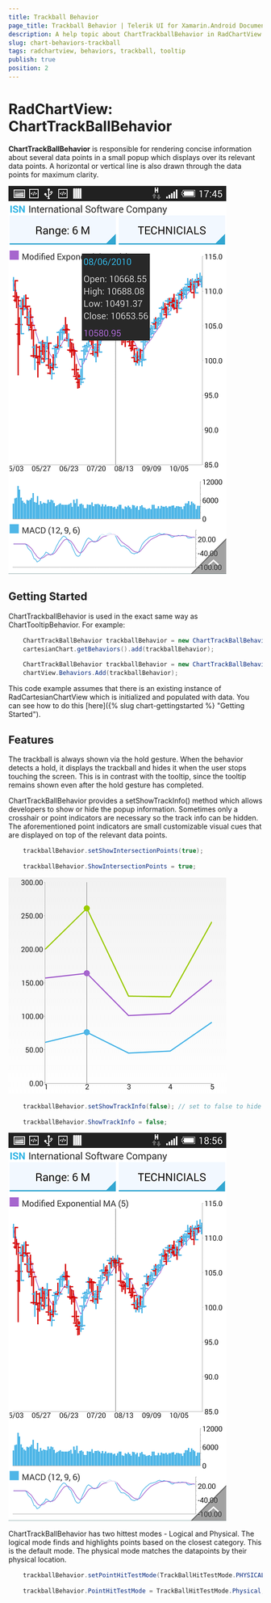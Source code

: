 ```yaml
---
title: Trackball Behavior
page_title: Trackball Behavior | Telerik UI for Xamarin.Android Documentation
description: A help topic about ChartTrackballBehavior in RadChartView for Android.
slug: chart-behaviors-trackball
tags: radchartview, behaviors, trackball, tooltip
publish: true
position: 2
---
```


# RadChartView: ChartTrackBallBehavior

**ChartTrackBallBehavior** is responsible for rendering concise information about several data points in a small popup which displays over
its relevant data points. A horizontal or vertical line is also drawn through the data points for maximum clarity.

![trackball](images/chart-behaviors-trackball.png "chart trackball")

## Getting Started

ChartTrackballBehavior is used in the exact same way as ChartTooltipBehavior.
For example:

```Java
	ChartTrackBallBehavior trackballBehavior = new ChartTrackBallBehavior(context);
	cartesianChart.getBehaviors().add(trackballBehavior);
```
```C#
	ChartTrackBallBehavior trackballBehavior = new ChartTrackBallBehavior(this);
	chartView.Behaviors.Add(trackballBehavior);
```

This code example assumes that there is an existing instance of RadCartesianChartView which is initialized and populated with data. You
can see how to do this [here]({% slug chart-gettingstarted %} "Getting Started").

## Features
The trackball is always shown via the hold gesture. When the behavior detects a hold, it displays the trackball and hides it when the user stops touching the screen.
This is in contrast with the tooltip, since the tooltip remains shown even after the hold gesture has completed.

ChartTrackBallBehavior provides a setShowTrackInfo() method which allows developers to show or hide the popup information. Sometimes only a crosshair or point indicators
are necessary so the track info can be hidden. The aforementioned point indicators are small customizable visual cues that are displayed on top of the relevant data points.

```Java
	trackballBehavior.setShowIntersectionPoints(true);
```
```C#
	trackballBehavior.ShowIntersectionPoints = true;
```

![intersection points](images/chart-behaviors-trackball-intersection-points.png "trackball intersection points")

```Java
	trackballBehavior.setShowTrackInfo(false); // set to false to hide track info since it's true by default
```
```C#
	trackballBehavior.ShowTrackInfo = false;
```

![no track info](images/chart-behaviors-trackball-no-track-info.png "hidden track info")

ChartTrackBallBehavior has two hittest modes - Logical and Physical. The logical mode finds and highlights points based on the closest category. This is the default mode.
The physical mode matches the datapoints by their physical location.

```Java
	trackballBehavior.setPointHitTestMode(TrackBallHitTestMode.PHYSICAL);
```
```C#
	trackballBehavior.PointHitTestMode = TrackBallHitTestMode.Physical;
```

